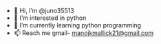 - 👋 Hi, I’m @juno35513
- 👀 I’m interested in python 
- 🌱 I’m currently learning python programming 
- 📫 Reach me gmail- manojkmallick21@gmail.com

<!---
juno35513/juno35513 is a ✨ special ✨ repository because its `README.md` (this file) appears on your GitHub profile.
You can click the Preview link to take a look at your changes.
--->
